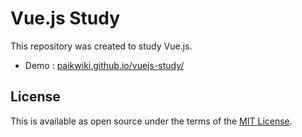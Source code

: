 # Vue.js Study

This repository was created to study Vue.js. 

- Demo : [paikwiki.github.io/vuejs-study/](paikwiki.github.io/vuejs-study/)

## License

This is available as open source under the terms of 
the [MIT License](https://opensource.org/licenses/MIT).
